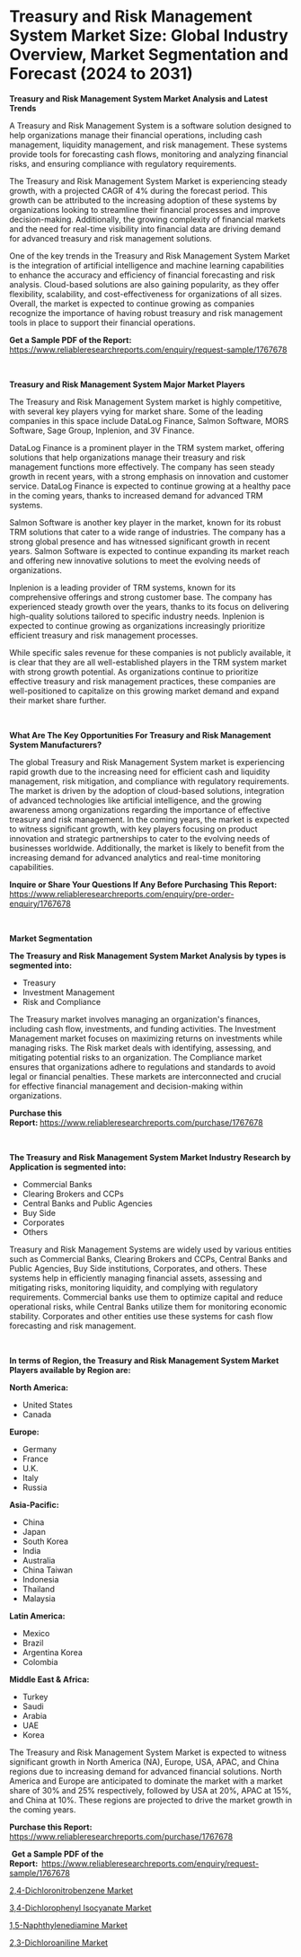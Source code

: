 <p><h1>Treasury and Risk Management System Market Size: Global Industry Overview, Market Segmentation and Forecast (2024 to 2031)</h1></p><p><strong>Treasury and Risk Management System Market Analysis and Latest Trends</strong></p>
<p><p>A Treasury and Risk Management System is a software solution designed to help organizations manage their financial operations, including cash management, liquidity management, and risk management. These systems provide tools for forecasting cash flows, monitoring and analyzing financial risks, and ensuring compliance with regulatory requirements.</p><p>The Treasury and Risk Management System Market is experiencing steady growth, with a projected CAGR of 4% during the forecast period. This growth can be attributed to the increasing adoption of these systems by organizations looking to streamline their financial processes and improve decision-making. Additionally, the growing complexity of financial markets and the need for real-time visibility into financial data are driving demand for advanced treasury and risk management solutions.</p><p>One of the key trends in the Treasury and Risk Management System Market is the integration of artificial intelligence and machine learning capabilities to enhance the accuracy and efficiency of financial forecasting and risk analysis. Cloud-based solutions are also gaining popularity, as they offer flexibility, scalability, and cost-effectiveness for organizations of all sizes. Overall, the market is expected to continue growing as companies recognize the importance of having robust treasury and risk management tools in place to support their financial operations.</p></p>
<p><strong>Get a Sample PDF of the Report:&nbsp;</strong> <a href="https://www.reliableresearchreports.com/enquiry/request-sample/1767678">https://www.reliableresearchreports.com/enquiry/request-sample/1767678</a></p>
<p>&nbsp;</p>
<p><strong>Treasury and Risk Management System Major Market Players</strong></p>
<p><p>The Treasury and Risk Management System market is highly competitive, with several key players vying for market share. Some of the leading companies in this space include DataLog Finance, Salmon Software, MORS Software, Sage Group, Inplenion, and 3V Finance.</p><p>DataLog Finance is a prominent player in the TRM system market, offering solutions that help organizations manage their treasury and risk management functions more effectively. The company has seen steady growth in recent years, with a strong emphasis on innovation and customer service. DataLog Finance is expected to continue growing at a healthy pace in the coming years, thanks to increased demand for advanced TRM systems.</p><p>Salmon Software is another key player in the market, known for its robust TRM solutions that cater to a wide range of industries. The company has a strong global presence and has witnessed significant growth in recent years. Salmon Software is expected to continue expanding its market reach and offering new innovative solutions to meet the evolving needs of organizations.</p><p>Inplenion is a leading provider of TRM systems, known for its comprehensive offerings and strong customer base. The company has experienced steady growth over the years, thanks to its focus on delivering high-quality solutions tailored to specific industry needs. Inplenion is expected to continue growing as organizations increasingly prioritize efficient treasury and risk management processes.</p><p>While specific sales revenue for these companies is not publicly available, it is clear that they are all well-established players in the TRM system market with strong growth potential. As organizations continue to prioritize effective treasury and risk management practices, these companies are well-positioned to capitalize on this growing market demand and expand their market share further.</p></p>
<p>&nbsp;</p>
<p><strong>What Are The Key Opportunities For Treasury and Risk Management System Manufacturers?</strong></p>
<p><p>The global Treasury and Risk Management System market is experiencing rapid growth due to the increasing need for efficient cash and liquidity management, risk mitigation, and compliance with regulatory requirements. The market is driven by the adoption of cloud-based solutions, integration of advanced technologies like artificial intelligence, and the growing awareness among organizations regarding the importance of effective treasury and risk management. In the coming years, the market is expected to witness significant growth, with key players focusing on product innovation and strategic partnerships to cater to the evolving needs of businesses worldwide. Additionally, the market is likely to benefit from the increasing demand for advanced analytics and real-time monitoring capabilities.</p></p>
<p><strong>Inquire or Share Your Questions If Any Before Purchasing This Report:</strong> <a href="https://www.reliableresearchreports.com/enquiry/pre-order-enquiry/1767678">https://www.reliableresearchreports.com/enquiry/pre-order-enquiry/1767678</a></p>
<p>&nbsp;</p>
<p><strong>Market Segmentation</strong></p>
<p><strong>The Treasury and Risk Management System Market Analysis by types is segmented into:</strong></p>
<p><ul><li>Treasury</li><li>Investment Management</li><li>Risk and Compliance</li></ul></p>
<p><p>The Treasury market involves managing an organization's finances, including cash flow, investments, and funding activities. The Investment Management market focuses on maximizing returns on investments while managing risks. The Risk market deals with identifying, assessing, and mitigating potential risks to an organization. The Compliance market ensures that organizations adhere to regulations and standards to avoid legal or financial penalties. These markets are interconnected and crucial for effective financial management and decision-making within organizations.</p></p>
<p><strong>Purchase this Report:&nbsp;</strong><a href="https://www.reliableresearchreports.com/purchase/1767678">https://www.reliableresearchreports.com/purchase/1767678</a></p>
<p>&nbsp;</p>
<p><strong>The Treasury and Risk Management System Market Industry Research by Application is segmented into:</strong></p>
<p><ul><li>Commercial Banks</li><li>Clearing Brokers and CCPs</li><li>Central Banks and Public Agencies</li><li>Buy Side</li><li>Corporates</li><li>Others</li></ul></p>
<p><p>Treasury and Risk Management Systems are widely used by various entities such as Commercial Banks, Clearing Brokers and CCPs, Central Banks and Public Agencies, Buy Side institutions, Corporates, and others. These systems help in efficiently managing financial assets, assessing and mitigating risks, monitoring liquidity, and complying with regulatory requirements. Commercial banks use them to optimize capital and reduce operational risks, while Central Banks utilize them for monitoring economic stability. Corporates and other entities use these systems for cash flow forecasting and risk management.</p></p>
<p>&nbsp;</p>
<p><strong>In terms of Region, the Treasury and Risk Management System Market Players available by Region are:</strong></p>
<p>
    <p> <strong> North America: </strong>
        <ul>
            <li>United States</li>
            <li>Canada</li>
        </ul>
        </p> 
    <p> <strong> Europe: </strong>
        <ul>
            <li>Germany</li>
            <li>France</li>
            <li>U.K.</li>
            <li>Italy</li>
            <li>Russia</li>
        </ul>
        </p> 
    <p> <strong> Asia-Pacific: </strong>
        <ul>
            <li>China</li>
            <li>Japan</li>
            <li>South Korea</li>
            <li>India</li>
            <li>Australia</li>
            <li>China Taiwan</li>
            <li>Indonesia</li>
            <li>Thailand</li>
            <li>Malaysia</li>
        </ul>
        </p> 
    <p> <strong> Latin America: </strong>
        <ul>
            <li>Mexico</li>
            <li>Brazil</li>
            <li>Argentina Korea</li>
            <li>Colombia</li>
        </ul>
        </p> 
    <p> <strong> Middle East & Africa: </strong>
        <ul>
            <li>Turkey</li>
            <li>Saudi</li>
            <li>Arabia</li>
            <li>UAE</li>
            <li>Korea</li>
        </ul>
    </p>
    </p>
<p><p>The Treasury and Risk Management System Market is expected to witness significant growth in North America (NA), Europe, USA, APAC, and China regions due to increasing demand for advanced financial solutions. North America and Europe are anticipated to dominate the market with a market share of 30% and 25% respectively, followed by USA at 20%, APAC at 15%, and China at 10%. These regions are projected to drive the market growth in the coming years.</p></p>
<p><strong>Purchase this Report: </strong><a href="https://www.reliableresearchreports.com/purchase/1767678">https://www.reliableresearchreports.com/purchase/1767678</a></p>
<p>&nbsp;<strong>Get a Sample PDF of the Report:&nbsp;&nbsp;</strong><a href="https://www.reliableresearchreports.com/enquiry/request-sample/1767678">https://www.reliableresearchreports.com/enquiry/request-sample/1767678</a></p>
<p><strong></strong></p>
<p><p><a href="https://github.com/pgtimber/Market-Research-Report-List-1/blob/main/24-dichloronitrobenzene-market.md">2,4-Dichloronitrobenzene Market</a></p><p><a href="https://github.com/lataunyatinikmelvin59ilbd0dv/Market-Research-Report-List-1/blob/main/34-dichlorophenyl-isocyanate-market.md">3,4-Dichlorophenyl Isocyanate Market</a></p><p><a href="https://github.com/markusgodoy/Market-Research-Report-List-2/blob/main/15-naphthylenediamine-market.md">1,5-Naphthylenediamine Market</a></p><p><a href="https://github.com/arionmp/Market-Research-Report-List-2/blob/main/23-dichloroaniline-market.md">2,3-Dichloroaniline Market</a></p></p>